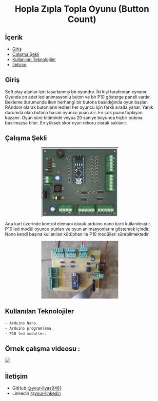 
<h1 align="center">Hopla Zıpla Topla Oyunu (Button Count)</h1>

## İçerik

- [Giriş](#Giriş)
- [Çalışma Şekli](#Çalışma-Şekli)
- [Kullanılan Teknolojiler](#Kullanılan-Teknolojiler)
- [İletişim](#İletişim)

## Giriş

Soft play alanlar için tasarlanmış bir oyundur. İki kişi tarafından oynanır. Oyunda on adet led animasyonlu buton ve bir P10 gösterge paneli vardır. 
Bekleme durumunda iken herhangi bir butona basıldığında oyun  başlar. RAndom olarak butonların ledleri her oyuncu için farklı sırada yanar. Yanık durumda olan butona basan oyuncu puan alır. En çok puanı toplayan kazanır. Oyun süre bitiminde veyua 20 saniye boyunca hiçbir butona basılmazsa biter. En yüksek skor oyun rekoru olarak saklanır.

## Çalışma Şekli

<p  align="center">
     <img src="schematic-pcb/btn_say_oyun.jpg" alt="mlx90614" width="50%" height="30%" align="center" style="margin-right:15px" border: 5px solid #555>
</p>



Ana kart üzerinde kontrol elemanı olarak arduino nano kartı kullanılmıştır. P10 led modül oyuncu punları ve oyun animasyonlarını göstemek içindir. Nano kendi başına kullanılan kütüphan ile P10 modülleri sürebilmektedir.

<p  align="center">
     <img src="schematic-pcb/pcb-yerlesim.jpg" alt="mlx90614" width="50%" height="30%" align="center" style="margin-right:15px" border: 5px solid #555>
</p>



## Kullanılan Teknolojiler

```bash
- Arduino Nano.
- Arduino programlama.
- P10 led modüller.


```

## Örnek çalışma videosu :

[![](https://camo.githubusercontent.com/241d4106ff5edca2ee25e04dcf4546fad9d20b626f7a10990307e8f83e95459f/68747470733a2f2f696d672e736869656c64732e696f2f62616467652f796f75747562652d2532334646303030302e7376673f267374796c653d666f722d7468652d6261646765266c6f676f3d796f7574756265266c6f676f436f6c6f723d7768697465253232)](https://youtu.be/Q9nUwOI7k6M/?target=_blank)

## İletişim

- GitHub [@your-ilyas9461](https://github.com/ilyas9461)
- Linkedin [@your-linkedin](https://www.linkedin.com/in/ilyas-yağcioğlu-6a6b17217)
